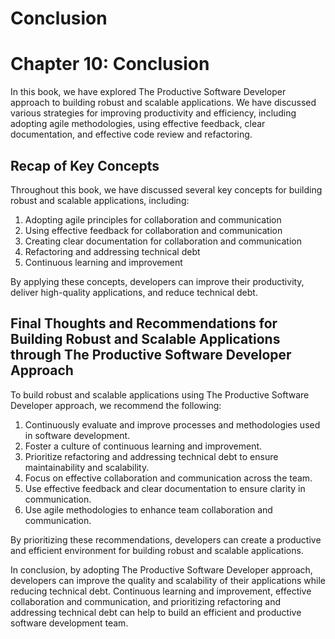 # Conclusion

Chapter 10: Conclusion
======================

In this book, we have explored The Productive Software Developer approach to building robust and scalable applications. We have discussed various strategies for improving productivity and efficiency, including adopting agile methodologies, using effective feedback, clear documentation, and effective code review and refactoring.

Recap of Key Concepts
---------------------

Throughout this book, we have discussed several key concepts for building robust and scalable applications, including:

1. Adopting agile principles for collaboration and communication
2. Using effective feedback for collaboration and communication
3. Creating clear documentation for collaboration and communication
4. Refactoring and addressing technical debt
5. Continuous learning and improvement

By applying these concepts, developers can improve their productivity, deliver high-quality applications, and reduce technical debt.

Final Thoughts and Recommendations for Building Robust and Scalable Applications through The Productive Software Developer Approach
-----------------------------------------------------------------------------------------------------------------------------------

To build robust and scalable applications using The Productive Software Developer approach, we recommend the following:

1. Continuously evaluate and improve processes and methodologies used in software development.
2. Foster a culture of continuous learning and improvement.
3. Prioritize refactoring and addressing technical debt to ensure maintainability and scalability.
4. Focus on effective collaboration and communication across the team.
5. Use effective feedback and clear documentation to ensure clarity in communication.
6. Use agile methodologies to enhance team collaboration and communication.

By prioritizing these recommendations, developers can create a productive and efficient environment for building robust and scalable applications.

In conclusion, by adopting The Productive Software Developer approach, developers can improve the quality and scalability of their applications while reducing technical debt. Continuous learning and improvement, effective collaboration and communication, and prioritizing refactoring and addressing technical debt can help to build an efficient and productive software development team.